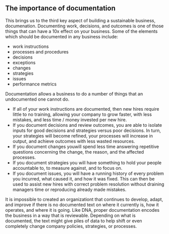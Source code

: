 ## The importance of documentation

This brings us to the third key aspect of building a sustainable business, documenation. Documenting work, decisions, and outcomes is one of those things that can have a 10x effect on your business. Some of the elements which should be documented in any business include:

* work instructions
* processes and procedures
* decisions
* exceptions
* changes
* strategies
* issues
* performance metrics

Documentation allows a business to do a number of things that an undocumented one cannot do.

* If all of your work instructions are documented, then new hires require little to no training, allowing your company to grow faster, with less mistakes, and less time / money invested per new hire.
* If you document decisions and review outcomes, you are able to isolate inputs for good decisions and strategies versus poor decisions. In turn, your strategies will become refined, your processes will increase in output, and achieve outcomes with less wasted resources.
* If you document changes youwill spend less time answering repetitive questions concerning the change, the reason, and the affected processes.
* If you document strategies you will have something to hold your people accountable to, to measure against, and to focus on.
* If you document issues, you will have a running history of every problem you incurred, what caused it, and how it was fixed. This can then be used to assist new hires with correct problem resolution without draining managers time or reproducing already made mistakes.

It is impossible to created an organizationt that continues to develop, adapt, and improve if there is no documented text on where it currently is, how it operates, and where it is going. Like DNA, proper documentation encodes the business in a way that is reviewable. Depending on what is documented, the text might give piles of data to help shift or even completely change company policies, strategies, or processes.
